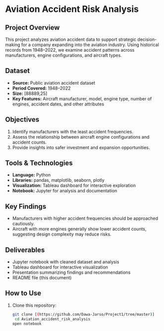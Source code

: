 # Aviation Accident Risk Analysis  

## Project Overview  
This project analyzes aviation accident data to support strategic decision-making for a company expanding into the aviation industry. Using historical records from 1948–2022, we examine accident patterns across manufacturers, engine configurations, and aircraft types.  

## Dataset  
- **Source:** Public aviation accident dataset  
- **Period Covered:** 1948–2022  
- **Size:** [88889,25] 
- **Key Features:** Aircraft manufacturer, model, engine type, number of engines, accident dates, and other attributes  

## Objectives  
1. Identify manufacturers with the least accident frequencies.  
2. Assess the relationship between aircraft engine configurations and accident counts.  
3. Provide insights into safer investment and expansion opportunities.  

## Tools & Technologies  
- **Language:** Python  
- **Libraries:** pandas, matplotlib, seaborn, plotly  
- **Visualization:** Tableau dashboard for interactive exploration  
- **Notebook:** Jupyter for analysis and documentation  

## Key Findings  
- Manufacturers with higher accident frequencies should be approached cautiously.  
- Aircraft with more engines generally show lower accident counts, suggesting design complexity may reduce risks.  

## Deliverables  
- Jupyter notebook with cleaned dataset and analysis  
- Tableau dashboard for interactive visualization  
- Presentation summarizing findings and recommendations  
- README file (this document)  

## How to Use  
1. Clone this repository:  
   ```bash
   git clone [(https://github.com/Dawa-Jarso/Project1/tree/master)]
    cd Aviation_accident_risk_analysis
   open notebook
